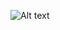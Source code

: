 ![Alt text](https://spotify-recently-played-readme.vercel.app/api?user=franciscoramonsp&count={count})
